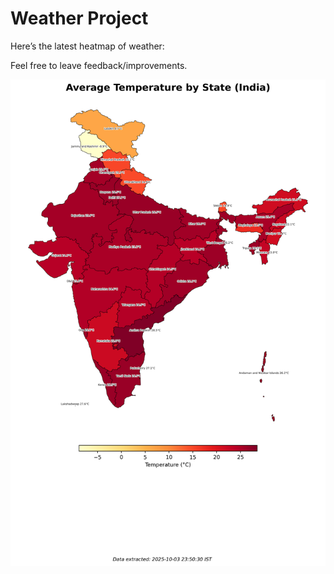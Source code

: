 # Weather Project

Here’s the latest heatmap of weather:

Feel free to leave feedback/improvements.

![India Heatmap](docs/assets/india_heatmap.png?v=E013F0)

